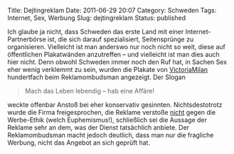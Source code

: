 Title: Dejtingreklam
Date: 2011-06-29 20:07
Category: Schweden
Tags: Internet, Sex, Werbung
Slug: dejtingreklam
Status: published

Ich glaube ja nicht, dass Schweden das erste Land mit einer
Internet-Partnerbörse ist, die sich darauf spezialisiert, Seitensprünge
zu organisieren. Vielleicht ist man anderswo nur noch nicht so weit,
diese auf öffentlichen Plakatwänden anzutreffen – und vielleicht ist man
dies auch hier nicht. Denn obwohl Schweden immer noch den Ruf hat, in
Sachen Sex eher wenig verklemmt zu sein, wurden die Plakate von
[VictoriaMilan](http://www.victoriamilan.se/) hundertfach beim
Reklamombudsman angezeigt. Der Slogan

> Mach das Leben lebendig – hab eine Affäre!

weckte offenbar Anstoß bei eher konservativ gesinnten. Nichtsdestotrotz
wurde die Firma freigesprochen, die Reklame verstoße
[nicht](http://www.dn.se/ekonomi/reklam-for-otrohetssajt-friad) gegen
die Werbe-Ethik (welch Euphemismus!), schließlich sei die Aussage der
Reklame sehr an dem, was der Dienst tatsächlich anbiete. Der
Reklamombudsman macht jedoch deutlich, dass man nur die fragliche
Werbung, nicht das Angebot an sich geprüft hat.

